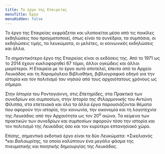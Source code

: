 ```yaml
---
title: Το έργο της Εταιρείας
menuTitle: Έργο
menuHidden: false
---
```


Το έργο της Εταιρείας εκφράζεται και υλοποιείται μέσα από τις ποικίλες εκδηλώσεις που πραγματοποιεί, όπως είναι τα συνέδρια, τα συμπόσια, οι εκδηλώσεις τιμής, τα λευκώματα, οι μελέτες, οι κοινωνικές εκδηλώσεις και άλλα.

Το σημαντικότερο έργο της Εταιρείας είναι οι εκδόσεις της. Από το 1971 ως το 2014 έχουν κυκλοφορηθεί 67 τόμοι, άλλοι ογκώδεις και άλλοι μικρότεροι. Η Εταιρεία με το έργο αυτό αποτελεί, έπειτα από το Αρχείο Λευκάδας και τη Χαραμόγλειο Βιβλιοθήκη, βιβλιογραφικό οδηγό για την ιστορία και τον πολιτισμό του νησιού από τους αρχαιότατους χρόνους ως σήμερα.

Στην *Ιστορία* του Ροντογιάννη, στις *Επετηρίδες,* στα *Πρακτικά* των συνεδρίων και συμποσίων, στην *Ιστορία της Φιλαρμονικής* του Αντώνη Φίλιππα, στα επετειακά και όλα τα άλλα έργα παρουσιάζονται θέματα που αφορούν την ιστορία, την κοινωνία, την οικονομία και τη λογοτεχνία της Λευκάδας από την Αρχαιότητα ως τον 20<sup>ό</sup> αιώνα. Τα κείμενα των πρακτικών των συνεδρίων και συμποσίων αφορούν τόσο την ιστορία και τον πολιτισμό της Λευκάδας όσο και τον ευρύτερο επτανησιακό χώρο.

Επίσης, σημαντικό εκδοτικό έργο είναι τα δύο Λευκώματα: *Σικελιανός *και *Βαλαωρίτης,* τα οποία καλύπτουν ένα μεγάλο φάσμα της πνευματικής και ποιητικής δημιουργίας της Λευκάδας.
